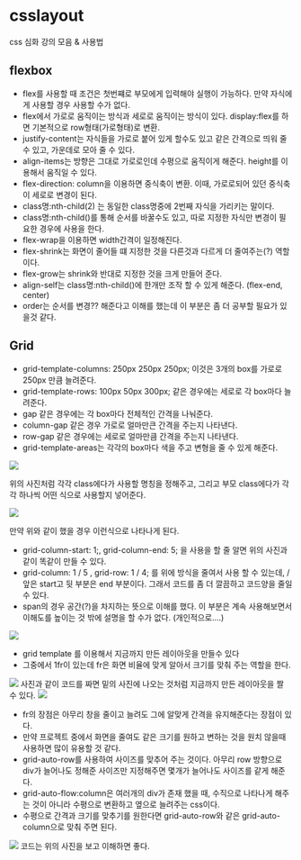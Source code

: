 # csslayout

css 심화 강의 모음 & 사용법

## flexbox

* flex를 사용할 때 조건은 첫번쨰로 부모에게 입력해야 실행이 가능하다. 만약 자식에게 사용할 경우 사용할 수가 없다.
* flex에서 가로로 움직이는 방식과 세로로 움직이는 방식이 있다. display:flex를 하면 기본적으로 row형태(가로형태)로 변환.
* justify-content는 자식들을 가로로 붙어 있게 할수도 있고 같은 간격으로 띄워 줄 수 있고, 가운데로 모아 줄 수 있다.
* align-items는 방향은 그대로 가로로인데 수평으로 움직이게 해준다. height를 이용해서 움직일 수 있다.
* flex-direction: column을 이용하면 중식축이 변환. 이때, 가로로되어 있던 중식축이 세로로 변경이 된다.
* class명:nth-child(2) 는 동일한 class명중에 2번째 자식을 가리키는 말이다.
* class명:nth-child()를 통해 순서를 바꿀수도 있고, 따로 지정한 자식만 변경이 필요한 경우에 사용을 한다.
* flex-wrap을 이용하면 width간격이 일정해진다.
* flex-shrink는 화면이 줄어들 떄 지정한 것을 다른것과 다르게 더 줄여주는(?) 역할이다.
* flex-grow는 shrink와 반대로 지정한 것을 크게 만들어 준다.
* align-self는 class명:nth-child()에 한개만 조작 할 수 있게 해준다. (flex-end, center)
* order는 순서를 변경?? 해준다고 이해를 했는데 이 부분은 좀 더 공부할 필요가 있을것 같다.

## Grid

* grid-template-columns: 250px 250px 250px; 이것은 3개의 box를 가로로 250px 만큼 늘려준다.
* grid-template-rows: 100px 50px 300px; 같은 경우에는 세로로 각 box마다 늘려준다.
* gap 같은 경우에는 각 box마다 전체적인 간격을 나눠준다.
* column-gap 같은 경우 가로로 얼마만큰 간격을 주는지 나타낸다.
* row-gap 같은 경우에는 세로로 얼마만큼 간격을 주는지 나타낸다.
* grid-template-areas는 각각의 box마다 색을 주고 변형을 줄 수 있게 해준다. 
<img src="./img/1.png">

   위의 사진처럼 각각 class에다가 사용할 명칭을 정해주고, 그리고 부모 class에다가 각각 하나씩 어떤 식으로 사용할지 넣어준다.

<img src="./img/2.png">

   만약 위와 같이 했을 경우 이런식으로 나타나게 된다.

* grid-column-start: 1;, grid-column-end: 5; 을 사용을 할 줄 알면 위의 사진과 같이 똑같이 만들 수 있다.
* grid-column: 1 / 5 , grid-row: 1 / 4; 를 위에 방식을 줄여서 사용 할 수 있는데, / 앞은 start고 뒷 부분은
  end 부분이다. 그래서 코드를 좀 더 깔끔하고 코드양을 줄일 수 있다.
* span의 경우 공간(?)을 차지하는 뜻으로 이해를 했다. 이 부분은 계속 사용해보면서 이해도를 높이는 것 밖에 설명을 할 수가 없다.
(개인적으로....)

<img src="./img/3.png">

* grid template 를 이용해서 지금까지 만든 레이아웃을 만들수 있다 
* 그중에서 1fr이 있는데 fr은 화면 비율에 맞게 알아서 크기를 맞춰 주는 역할을 한다. 

<img src="./img/4.png">
  사진과 같이 코드를 짜면 밑의 사진에 나오는 것처럼 지금까지 만든 레이아웃을 짤 수 있다.

<img src="./img/5.png">

* fr의 장점은 아무리 창을 줄이고 늘려도 그에 알맞게 간격을 유지해준다는 장점이 있다.
* 만약 프로젝트 중에서 화면을 줄여도 같은 크기를 원하고 변하는 것을 원치 않을때 사용하면 많이 유용할 것 같다.
* grid-auto-row를 사용하여 사이즈를 맞추어 주는 것이다. 아무리 row 방향으로 div가 늘어나도 정해준 사이즈만 지정해주면 몇개가 늘어나도 사이즈를 같게 해준다.
* grid-auto-flow:column은 여러개의 div가 존재 했을 때, 수직으로 나타나게 해주는 것이 아니라 수평으로 변환하고 옆으로 늘려주는 css이다. 
* 수평으로 간격과 크기를 맞추기를 원한다면 grid-auto-row와 같은 grid-auto-column으로 맞춰 주면 된다.

<img src="./img/6.png">
  코드는 위의 사진을 보고 이해하면 좋다.
  